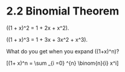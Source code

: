 # 2.2 Binomial Theorem

\((1 + x)^2 = 1 + 2x + x^2\). 

\((1 + x)^3 = 1 + 3x + 3x^2 + x^3\). 

What do you get when you expand \((1+x)^n\)?

\[(1+ x)^n = \sum _{i =0} ^{n} \binom{n}{i} x^i\]
